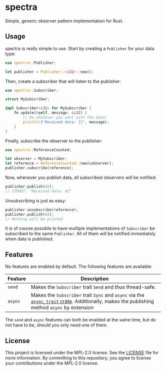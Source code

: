 # spectra

Simple, generic observer pattern implementation for Rust.

## Usage

spectra is really simple to use. Start by creating a `Publisher` for your data type:

```rust
use spectra::Publisher;

let publisher = Publisher::<i32>::new();
```

Then, create a subscriber that will listen to the publisher:

```rust
use spectra::Subscriber;

struct MySubscriber;

impl Subscriber<i32> for MySubscriber {
    fn update(&self, message: &i32) {
        // Do whatever you want with the data!
        println!("Received data: {}", message);
    }
}
```

Finally, subscribe the observer to the publisher:

```rust
use spectra::ReferenceCounted;

let observer = MySubscriber;
let reference = ReferenceCounted::new(&observer);
publisher.subscribe(reference);
```

Now, whenever you publish data, all subscribed observers will be notified:

```rust
publisher.publish(42);
// STDOUT: "Received data: 42"
```

Unsubscribing is just as easy:

```rust
publisher.unsubscribe(reference);
publisher.publish(42);
// Nothing will be printed
```

It is of course possible to have multiple implementations of `Subscriber` be subscribed to the
same `Publisher`. All of them will be notified immediately when data is published.

## Features

No features are enabled by default. The following features are available:

| Feature | Description                                                                                                                                                                         |
| ------- | ----------------------------------------------------------------------------------------------------------------------------------------------------------------------------------- |
| `send`  | Makes the `Subscriber` trait `Send` and thus thread-safe.                                                                                                                           |
| `async` | Makes the `Subscriber` trait `Sync` and `async` via the [`async_trait` crate](https://crates.io/crates/async-trait). Additionally, makes the publishing method `async` by extension |

The `send` and `async` features can both be enabled at the same time, but do not have to be, should
you only need one of them.

## License

This project is licensed under the MPL-2.0 license. See the [LICENSE](LICENSE) file for more information.
By committing to this repository, you agree to license your contributions under the MPL-2.0 license.
